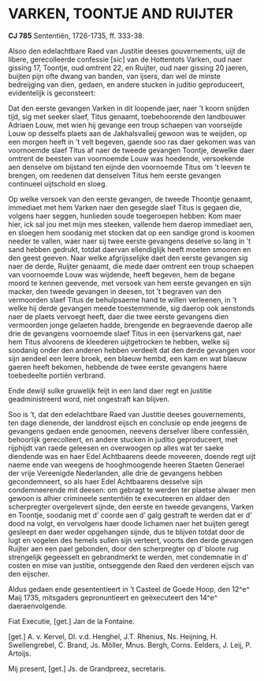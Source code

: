 # VARKEN, TOONTJE AND RUIJTER

**CJ 785** Sententiën, 1726-1735, ff. 333-38.

Alsoo den edelachtbare Raed van Justitie deeses gouvernements, uijt de libere, gerecolleerde confessie \[*sic*\] van de Hottentots Varken, oud naer gissing 17, Toontje, oud omtrent 22, en Ruijter, oud naer gissing 20 jaeren, buijten pijn ofte dwang van banden, van ijsers, dan wel de minste bedreijging van dien, gedaen, en andere stucken in juditio geproduceert, evidentelijk is geconsteert:

Dat den eerste gevangen Varken in dit loopende jaer, naer ’t koorn snijden tijd, sig met seeker slaef, Titus genaamt, toebehoorende den landbouwer Adriaen Louw, met wien hij gevange een troup schaepen van voorseijde Louw op desselfs plaets aan de Jakhalsvalleij gewoon was te weijden, op een morgen heeft in ’t velt begeven, gaende soo ras daer gekomen was van voornoemde slaef Titus af naer de tweede gevangen Toontje, dewelke daer omtrent de beesten van voornoemde Louw was hoedende, versoekende aen denselve om bijstand ten eijnde den voornoemde Titus om ’t leeven te brengen, om reedenen dat denselven Titus hem eerste gevangen continueel uijtschold en sloeg.

Op welke versoek van den eerste gevangen, de tweede Thoontje genaamt, immediaet met hem Varken naer den gesegde slaef Titus is gegaen die, volgens haer seggen, hunlieden soude toegeroepen hebben: Kom maer hier, ick sal jou met mijn mes steeken, vallende hem daerop immediaet aen, en sloegen hem soodanig met stocken dat op een sandige grond is koomen needer te vallen, waer naer sij twee eerste gevangens deselve so lang in ’t sand hebben gedrukt, totdat daervan ellendiglijk heeft moeten smooren en den geest geeven. Naar welke afgrijsselijke daet den eerste gevangen sig naer de derde, Ruijter genaamt, die mede daer omtrent een troup schaepen van voornoemde Louw was wijdende, heeft begeven, hem de begane moord te kennen geevende, met versoek van hem eerste gevangen en sijn macker, den tweede gevangen in deesen, tot ’t begraven van den vermoorden slaef Titus de behulpsaeme hand te willen verleenen, in ’t welke hij derde gevangen meede toestemmende, sig daerop ook aenstonds naer de plaets vervoegt heeft, daer die twee eerste gevangens dien vermoorden jonge gelaeten hadde, brengende en begraevende daerop alle drie de gevangens voornoemde slaef Titus in een ijservarkens gat, naer hem Titus alvoorens de kleederen uijtgetrocken te hebben, welke sij soodanig onder den anderen hebben verdeelt dat den derde gevangen voor sijn aendeel een leere broek, een blaeuw hembd, een kam en wat blaeuw gaeren heeft bekomen, hebbende de twee eerste gevangens haere toebedeelte portiën verbrand.

Ende dewijl sulke gruwelijk feijt in een land daer regt en justitie geadministreerd word, niet ongestraft kan blijven.

Soo is ’t, dat den edelachtbare Raed van Justitie deeses gouvernements, ten dage dienende, der landdrost eijsch en conclusie op ende jeegens de gevangens gedaen ende genoomen, neevens derselver libere confessiën, behoorlijk gerecolleert, en andere stucken in juditio geproduceert, met rijphijdt van raede geleesen en overwoogen op alles wat ter saeke diendende was en haer Edel Achtbaarens deede moveeren, doende regt uijt naeme ende van weegens de hooghmoogende heeren Staeten Generael der vrije Vereenigde Nederlanden, alle drie de gevangens hebben gecondemneert, so als haer Edel Achtbaarens desselve sijn condemneerende mit deesen: om gebragt te werden ter plaetse alwaer men gewoon is alhier crimineele sententiën te executeeren en aldaer den scherpregter overgelevert sijnde, den eerste en tweede gevangens, Varken en Toontje, soodanig met d’ coorde aen d’ galg gestraft te werden dat er d’ dood na volgt, en vervolgens haer doode lichamen naer het buijten geregt gesleept en daer weder opgehangen sijnde, dus te blijven totdat door de lugt en vogelen des hemels sullen sijn verteert, voorts den derde gevangen Ruijter aen een pael gebonden, door den scherpregter op d’ bloote rug strengelijk gegeesselt en gebrandmerkt te werden, met condemnatie in d’ costen en mise van justitie, ontseggende den Raed den verderen eijsch van den eijscher.

Aldus gedaen ende gesententieert in ’t Casteel de Goede Hoop, den 12^e^ Maij 1735, mitsgaders gepronuntieert en geëxecuteert den 14^e^ daeraenvolgende.

Fiat Executie, \[get.\] Jan de la Fontaine.

\[get.\] A. v. Kervel, Dl. v.d. Henghel, J.T. Rhenius, Ns. Heijning, H. Swellengrebel, C. Brand, Js. Möller, Mnus. Bergh, Corns. Eelders, J. Leij, P. Artoijs.

Mij present, \[get.\] Js. de Grandpreez, secretaris.